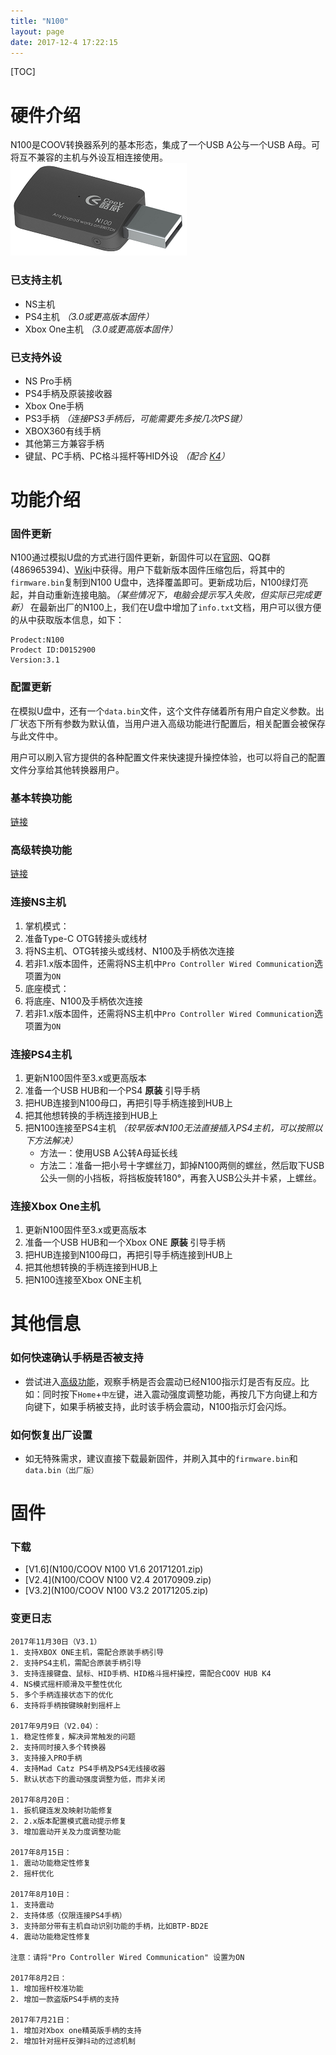 ```yaml
---
title: "N100"
layout: page
date: 2017-12-4 17:22:15
---
```


[TOC]

# 硬件介绍
N100是COOV转换器系列的基本形态，集成了一个USB A公与一个USB A母。可将互不兼容的主机与外设互相连接使用。
![](N100/n100.png)

### 已支持主机
* NS主机
* PS4主机 *（3.0或更高版本固件）*
* Xbox One主机 *（3.0或更高版本固件）*

### 已支持外设
* NS Pro手柄
* PS4手柄及原装接收器
* Xbox One手柄
* PS3手柄 *（连接PS3手柄后，可能需要先多按几次PS键）*
* XBOX360有线手柄
* 其他第三方兼容手柄
* 键鼠、PC手柄、PC格斗摇杆等HID外设 *（配合 [K4](K4.html)）*

# 功能介绍
### 固件更新
N100通过模拟U盘的方式进行固件更新，新固件可以在[官网](http://www.mycoov.com/)、QQ群(486965394)、[Wiki](https://gamepad-converter.github.io/)中获得。用户下载新版本固件压缩包后，将其中的`firmware.bin`复制到N100 U盘中，选择覆盖即可。更新成功后，N100绿灯亮起，并自动重新连接电脑。*（某些情况下，电脑会提示写入失败，但实际已完成更新）*
在最新出厂的N100上，我们在U盘中增加了`info.txt`文档，用户可以很方便的从中获取版本信息，如下：
```
Prodect:N100                  
Prodect ID:D0152900           
Version:3.1                   
```

### 配置更新
在模拟U盘中，还有一个`data.bin`文件，这个文件存储着所有用户自定义参数。出厂状态下所有参数为默认值，当用户进入高级功能进行配置后，相关配置会被保存与此文件中。

用户可以刷入官方提供的各种配置文件来快速提升操控体验，也可以将自己的配置文件分享给其他转换器用户。

### 基本转换功能
[链接](../软件功能/converter_basic.html)
### 高级转换功能
[链接](../软件功能/converter_advanced.html)
### 连接NS主机
1. 掌机模式：
  1. 准备Type-C OTG转接头或线材
  2. 将NS主机、OTG转接头或线材、N100及手柄依次连接
  3. 若非1.x版本固件，还需将NS主机中`Pro Controller Wired Communication`选项置为`ON`
2. 底座模式：
  1. 将底座、N100及手柄依次连接
  2. 若非1.x版本固件，还需将NS主机中`Pro Controller Wired Communication`选项置为`ON`

### 连接PS4主机
1. 更新N100固件至3.x或更高版本
2. 准备一个USB HUB和一个PS4 **原装** 引导手柄
3. 把HUB连接到N100母口，再把引导手柄连接到HUB上
4. 把其他想转换的手柄连接到HUB上
5. 把N100连接至PS4主机 *（较早版本N100无法直接插入PS4主机，可以按照以下方法解决）*
    * 方法一：使用USB A公转A母延长线
    * 方法二：准备一把小号十字螺丝刀，卸掉N100两侧的螺丝，然后取下USB公头一侧的小挡板，将挡板旋转180°，再套入USB公头并卡紧，上螺丝。

### 连接Xbox One主机
1. 更新N100固件至3.x或更高版本
2. 准备一个USB HUB和一个Xbox ONE **原装** 引导手柄
3. 把HUB连接到N100母口，再把引导手柄连接到HUB上
4. 把其他想转换的手柄连接到HUB上
5. 把N100连接至Xbox ONE主机

# 其他信息
### 如何快速确认手柄是否被支持
* 尝试进入[高级功能](../软件功能/converter_advanced.html)，观察手柄是否会震动已经N100指示灯是否有反应。比如：同时按下`Home`+`中左`键，进入震动强度调整功能，再按几下方向键上和方向键下，如果手柄被支持，此时该手柄会震动，N100指示灯会闪烁。
### 如何恢复出厂设置
* 如无特殊需求，建议直接下载最新固件，并刷入其中的`firmware.bin`和`data.bin（出厂版）`

# 固件
### 下载
* [V1.6](N100/COOV N100 V1.6 20171201.zip)
* [V2.4](N100/COOV N100 V2.4 20170909.zip)
* [V3.2](N100/COOV N100 V3.2 20171205.zip)
### 变更日志
```
2017年11月30日（V3.1）
1. 支持XBOX ONE主机，需配合原装手柄引导
2. 支持PS4主机，需配合原装手柄引导
3. 支持连接键盘、鼠标、HID手柄、HID格斗摇杆操控，需配合COOV HUB K4
4. NS模式摇杆顺滑及平整性优化
5. 多个手柄连接状态下的优化
6. 支持将手柄按键映射到摇杆上

2017年9月9日（V2.04）：
1. 稳定性修复，解决异常触发的问题
2. 支持同时接入多个转换器
3. 支持接入PRO手柄
4. 支持Mad Catz PS4手柄及PS4无线接收器
5. 默认状态下的震动强度调整为低，而非关闭

2017年8月20日：
1. 扳机键连发及映射功能修复
2. 2.x版本配置模式震动提示修复
3. 增加震动开关及力度调整功能

2017年8月15日：
1. 震动功能稳定性修复
2. 摇杆优化

2017年8月10日：
1. 支持震动
2. 支持体感（仅限连接PS4手柄）
3. 支持部分带有主机自动识别功能的手柄，比如BTP-BD2E
4. 震动功能稳定性修复

注意：请将"Pro Controller Wired Communication" 设置为ON

2017年8月2日：
1. 增加摇杆校准功能
2. 增加一款盗版PS4手柄的支持

2017年7月21日：
1. 增加对Xbox one精英版手柄的支持
2. 增加针对摇杆反弹抖动的过滤机制
```
